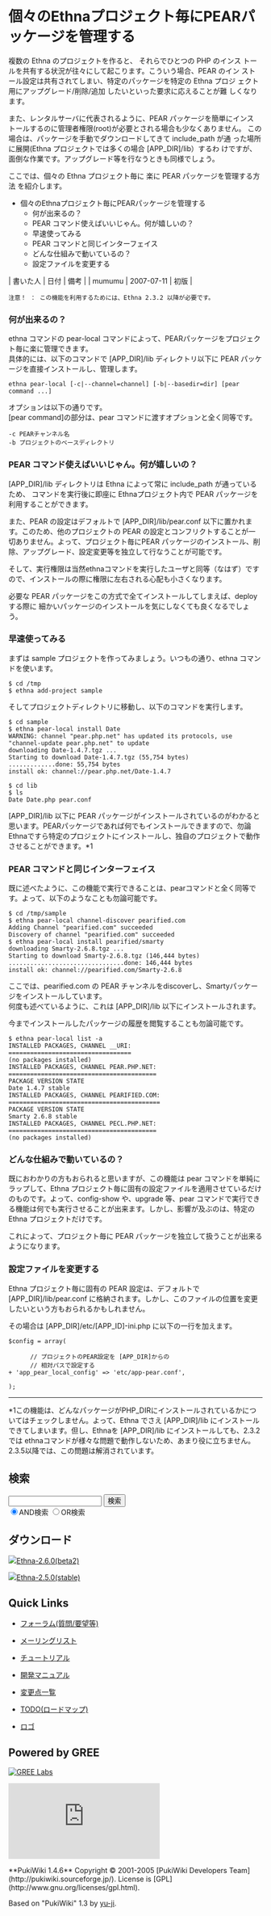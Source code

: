 # 個々のEthnaプロジェクト毎にPEARパッケージを管理する
複数の Ethna のプロジェクトを作ると、 それらでひとつの PHP のインス トールを共有する状況が往々にして起こります。こういう場合、PEAR のイン ストール設定は共有されてしまい、特定のパッケージを特定の Ethna プロジ ェクト用にアップグレード/削除/追加 したいといった要求に応えることが難 しくなります。

また、レンタルサーバに代表されるように、PEAR パッケージを簡単にインス トールするのに管理者権限(root)が必要とされる場合も少なくありません。 この場合は、パッケージを手動でダウンロードしてきて include\_path が通 った場所に展開(Ethna プロジェクトでは多くの場合 [APP\_DIR]/lib）するわ けですが、面倒な作業です。アップグレード等を行なうときも同様でしょう。

ここでは、個々の Ethna プロジェクト毎に 楽に PEAR パッケージを管理する方法 を紹介します。

- 個々のEthnaプロジェクト毎にPEARパッケージを管理する 
  - 何が出来るの？ 
  - PEAR コマンド使えばいいじゃん。何が嬉しいの？ 
  - 早速使ってみる 
  - PEAR コマンドと同じインターフェイス 
  - どんな仕組みで動いているの？ 
  - 設定ファイルを変更する 

| 書いた人 | 日付 | 備考 |
| mumumu | 2007-07-11 | 初版 |

    注意！ ： この機能を利用するためには、Ethna 2.3.2 以降が必要です。

### 何が出来るの？ [](ethna-document-dev_guide-pearlocal.html#m3912c93 "m3912c93")

ethna コマンドの pear-local コマンドによって、PEARパッケージをプロジェクト毎に楽に管理できます。  
具体的には、以下のコマンドで [APP\_DIR]/lib ディレクトリ以下に PEAR パッケージを直接インストールし、管理します。

    ethna pear-local [-c|--channel=channel] [-b|--basedir=dir] [pear command ...]

オプションは以下の通りです。  
[pear command]の部分は、pear コマンドに渡すオプションと全く同等です。

    -c PEARチャンネル名
    -b プロジェクトのベースディレクトリ

### PEAR コマンド使えばいいじゃん。何が嬉しいの？ [](ethna-document-dev_guide-pearlocal.html#lf627ca4 "lf627ca4")

[APP\_DIR]/lib ディレクトリは Ethna によって常に include\_path が通っているため、 コマンドを実行後に即座に Ethnaプロジェクト内で PEAR パッケージを利用することができます。

また、PEAR の設定はデフォルトで [APP\_DIR]/lib/pear.conf 以下に置かれます。このため、他のプロジェクトの PEAR の設定とコンフリクトすることが一切ありません。よって、プロジェクト毎にPEAR パッケージのインストール、削除、アップグレード、設定変更等を独立して行なうことが可能です。

そして、実行権限は当然ethnaコマンドを実行したユーザと同等（なはず）ですので、インストールの際に権限に左右される心配も小さくなります。

必要な PEAR パッケージをこの方式で全てインストールしてしまえば、deployする際に 細かいパッケージのインストールを気にしなくても良くなるでしょう。

### 早速使ってみる [](ethna-document-dev_guide-pearlocal.html#f2d5284b "f2d5284b")

まずは sample プロジェクトを作ってみましょう。いつもの通り、ethna コマンドを使います。

    $ cd /tmp
    $ ethna add-project sample

そしてプロジェクトディレクトリに移動し、以下のコマンドを実行します。

    $ cd sample
    $ ethna pear-local install Date
    WARNING: channel "pear.php.net" has updated its protocols, use 
    "channel-update pear.php.net" to update
    downloading Date-1.4.7.tgz ...
    Starting to download Date-1.4.7.tgz (55,754 bytes)
    .............done: 55,754 bytes
    install ok: channel://pear.php.net/Date-1.4.7

    $ cd lib
    $ ls
    Date Date.php pear.conf

[APP\_DIR]/lib 以下に PEAR パッケージがインストールされているのがわかると思います。PEARパッケージであれば何でもインストールできますので、勿論Ethnaですら特定のプロジェクトにインストールし、独自のプロジェクトで動作させることができます。\*1

### PEAR コマンドと同じインターフェイス [](ethna-document-dev_guide-pearlocal.html#j6b6e5ad "j6b6e5ad")

既に述べたように、この機能で実行できることは、pearコマンドと全く同等です。よって、以下のようなことも勿論可能です。

    $ cd /tmp/sample
    $ ethna pear-local channel-discover pearified.com
    Adding Channel "pearified.com" succeeded
    Discovery of channel "pearified.com" succeeded
    $ ethna pear-local install pearified/smarty
    downloading Smarty-2.6.8.tgz ...
    Starting to download Smarty-2.6.8.tgz (146,444 bytes)
    ................................done: 146,444 bytes
    install ok: channel://pearified.com/Smarty-2.6.8

ここでは、pearified.com の PEAR チャンネルをdiscoverし、Smartyパッケージをインストールしています。  
何度も述べているように、これは [APP\_DIR]/lib 以下にインストールされます。

今までインストールしたパッケージの履歴を閲覧することも勿論可能です。

    $ ethna pear-local list -a
    INSTALLED PACKAGES, CHANNEL __URI:
    ==================================
    (no packages installed)
    INSTALLED PACKAGES, CHANNEL PEAR.PHP.NET:
    =========================================
    PACKAGE VERSION STATE
    Date 1.4.7 stable
    INSTALLED PACKAGES, CHANNEL PEARIFIED.COM:
    ==========================================
    PACKAGE VERSION STATE
    Smarty 2.6.8 stable
    INSTALLED PACKAGES, CHANNEL PECL.PHP.NET:
    =========================================
    (no packages installed)

### どんな仕組みで動いているの？ [](ethna-document-dev_guide-pearlocal.html#c672ae2e "c672ae2e")

既におわかりの方もおられると思いますが、この機能は pear コマンドを単純にラップして、Ethna プロジェクト毎に固有の設定ファイルを適用させているだけのものです。よって、config-show や、upgrade 等、pear コマンドで実行できる機能は何でも実行させることが出来ます。しかし、影響が及ぶのは、特定の Ethna プロジェクトだけです。

これによって、プロジェクト毎に PEAR パッケージを独立して扱うことが出来るようになります。

### 設定ファイルを変更する [](ethna-document-dev_guide-pearlocal.html#n2be4449 "n2be4449")

Ethna プロジェクト毎に固有の PEAR 設定は、デフォルトで[APP\_DIR]/lib/pear.conf に格納されます。しかし、このファイルの位置を変更したいという方もおられるかもしれません。

その場合は [APP\_DIR]/etc/[APP\_ID]-ini.php に以下の一行を加えます。

    $config = array(
    
          // プロジェクトのPEAR設定を [APP_DIR]からの
          // 相対パスで設定する
    + 'app_pear_local_config' => 'etc/app-pear.conf',
    
    );

<!-- ??END id:body -->
<!-- ??BEGIN id:summary --><!-- ??BEGIN id:note -->

* * *
\*1この機能は、どんなパッケージがPHP\_DIRにインストールされているかについてはチェックしません。よって、Ethna でさえ [APP\_DIR]/lib にインストールできてしまいます。但し、Ethnaを [APP\_DIR]/lib にインストールしても、2.3.2では ethnaコマンドが様々な問題で動作しないため、あまり役に立ちません。2.3.5以降では、この問題は解消されています。  

<!-- ??END id:note -->
<!-- ??BEGIN id:trackback -->
<!-- ?? END id:trackback --><!-- ?? END id:attach -->
<!-- ?? END id:summary -->
<!-- ??END id:content -->
<!-- ?? END id:wrap_content --><!-- ??sidebar?? ========================================================== -->
<!-- ??BEGIN id:wrap_sidebar -->

<!-- ??BEGIN id:search_form -->

## 検索

<form action="http://ethna.jp/index.php?cmd=search" method="post">
            <input type="hidden" name="encode_hint" value="??">
            <input type="text" name="word" value="" size="20">
            <input type="submit" value="検索"><br>
            <input type="radio" name="type" value="AND" checked id="and_search"><label for="and_search">AND検索</label>
            <input type="radio" name="type" value="OR" id="or_search"><label for="or_search">OR検索</label>
    </form>

<!-- END id:search_form -->
<!-- ??BEGIN id:download_link -->

## ダウンロード

[![](image/minilogo.gif)Ethna-2.6.0(beta2)](ethna-download.html)

[![](image/minilogo.gif)Ethna-2.5.0(stable)](ethna-download.html)

<!-- END id:download_link -->
<!-- ??BEGIN id:download_link -->

## Quick Links

- [フォーラム(質問/要望等)](ethna-community-forum.html)
- [メーリングリスト](http://ml.ethna.jp/mailman/listinfo/users)

- [チュートリアル](ethna-document-tutorial.html)
- [開発マニュアル](ethna-document-dev_guide.html)
- [変更点一覧](ethna-document-changes.html)

- [TODO(ロードマップ)](TODO.html)
- [ロゴ](ethna-logo.html)

<!-- END id:download_link -->
<!-- ??BEGIN id:search_form -->

## Powered by GREE

 [![GREE Labs](http://labs.gree.jp/image/greelabs_logo.gif)](http://labs.gree.jp/)

<!-- END id:search_form -->
 [![SourceForge.jp](http://sourceforge.jp/sflogo.php?group_id=1343)](http://sourceforge.jp/)

<!-- ??END id:sidebar -->
<!-- ??END id:wrap_sidebar -->
<!-- ??END id:main --><!-- ?? Footer ?? ========================================================== -->
<!-- ??BEGIN id:footer -->
<!-- ??BEGIN id:copyright --> **PukiWiki 1.4.6** Copyright © 2001-2005 [PukiWiki Developers Team](http://pukiwiki.sourceforge.jp/). License is [GPL](http://www.gnu.org/licenses/gpl.html).  
 Based on "PukiWiki" 1.3 by [yu-ji](http://factage.com/yu-ji/).
<!-- ??END id:copyright -->
<!-- ??END id:footer --><!-- ?? END ?? ============================================================= -->
<!-- ??END id:wrapper -->
